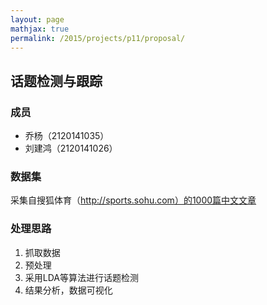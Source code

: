 ```yaml
---
layout: page
mathjax: true
permalink: /2015/projects/p11/proposal/
---
```


## 话题检测与跟踪

### 成员

- 乔杨（2120141035）
- 刘建鸿（2120141026）

### 数据集  

采集自搜狐体育（http://sports.sohu.com）的1000篇中文文章

### 处理思路

1. 抓取数据
2. 预处理
3. 采用LDA等算法进行话题检测
4. 结果分析，数据可视化
